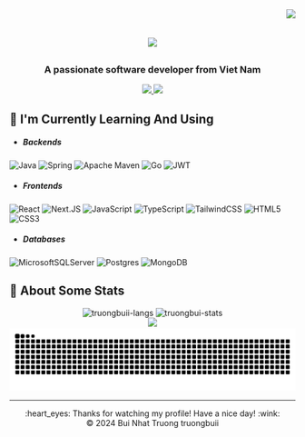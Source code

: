 <img align="right" src="https://visitor-badge.laobi.icu/badge?page_id=salesp07.salesp07" />

<h1 align="center">
    <img src="https://readme-typing-svg.herokuapp.com/?font=Righteous&size=35&center=true&vCenter=true&width=500&height=70&duration=3000&lines=Hi+There!+👋;+I'm+Truong!;" />
</h1>

<h3 align="center">A passionate software developer from Viet Nam</h3>

  <div align="center"> 
  <a href="mailto:truongbn.dev@gmail.com">
    <img src="https://img.shields.io/badge/Gmail-333333?style=for-the-badge&logo=gmail&logoColor=red" />
  </a>
  <a href="https://www.linkedin.com/in/truong-developer/" target="_blank">
    <img src="https://img.shields.io/badge/LinkedIn-0077B5?style=for-the-badge&logo=linkedin&logoColor=white" target="_blank" />
  </a>
  
</div>

## 🔮 I'm Currently Learning And Using
- ##### Backends
![Java](https://img.shields.io/badge/java-%23ED8B00.svg?style=for-the-badge&logo=java&logoColor=white)
![Spring](https://img.shields.io/badge/spring-%236DB33F.svg?style=for-the-badge&logo=spring&logoColor=white)
![Apache Maven](https://img.shields.io/badge/Apache%20Maven-C71A36?style=for-the-badge&logo=Apache%20Maven&logoColor=white)
![Go](https://img.shields.io/badge/go-%2300ADD8.svg?style=for-the-badge&logo=go&logoColor=white)
![JWT](https://img.shields.io/badge/JWT-black?style=for-the-badge&logo=JSON%20web%20tokens)

- ##### Frontends
![React](https://img.shields.io/badge/react-%2320232a.svg?style=for-the-badge&logo=react&logoColor=%2361DAFB)
![Next.JS](https://img.shields.io/badge/Next-black?style=for-the-badge&logo=next.js&logoColor=white)
![JavaScript](https://img.shields.io/badge/javascript-%23323330.svg?style=for-the-badge&logo=javascript&logoColor=%23F7DF1E)
![TypeScript](https://img.shields.io/badge/typescript-%23007ACC.svg?style=for-the-badge&logo=typescript&logoColor=white)
![TailwindCSS](https://img.shields.io/badge/tailwindcss-%2338B2AC.svg?style=for-the-badge&logo=tailwind-css&logoColor=white)
![HTML5](https://img.shields.io/badge/html5-%23E34F26.svg?style=for-the-badge&logo=html5&logoColor=white)
![CSS3](https://img.shields.io/badge/css3-%231572B6.svg?style=for-the-badge&logo=css3&logoColor=white)

- ##### Databases
![MicrosoftSQLServer](https://img.shields.io/badge/Microsoft%20SQL%20Sever-CC2927?style=for-the-badge&logo=microsoft%20sql%20server&logoColor=white)
![Postgres](https://img.shields.io/badge/postgres-%23316192.svg?style=for-the-badge&logo=postgresql&logoColor=white)
![MongoDB](https://img.shields.io/badge/MongoDB-%234ea94b.svg?style=for-the-badge&logo=mongodb&logoColor=white)

## 🌟 About Some Stats
<div align="center">
  <img height="150em" src="https://github-readme-stats.vercel.app/api/top-langs/?username=truongbuii&layout=compact&show_icon=true&theme=algolia" alt="truongbuii-langs"/>
  <img height="150em" src="https://github-readme-stats.vercel.app/api/?username=truongbuii&layout=compact&show_icon=true&theme=algolia" alt="truongbui-stats"/>
</div>
<div align="center">
  <img src="http://github-readme-streak-stats.herokuapp.com?user=truongbuii&theme=algolia&background=0d1117&hide_border=true" />
</div>
<div align="center">
  <picture>
    <source media="(prefers-color-scheme: dark)" srcset="https://raw.githubusercontent.com/truongbuii/truongbuii/refs/heads/output/github-snake-dark.svg" />
    <source media="(prefers-color-scheme: light)" srcset="https://raw.githubusercontent.com/truongbuii/truongbuii/refs/heads/output/github-snake.svg" />
    <img alt="github-snake" src="https://raw.githubusercontent.com/truongbuii/truongbuii/refs/heads/output/github-snake.svg" />
  </picture>
</div>
<hr/>
<div align="center">
  :heart_eyes: Thanks for watching my profile! Have a nice day! :wink: <br/>
  &copy; 2024 Bui Nhat Truong truongbuii
</div>
